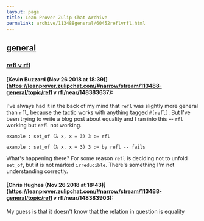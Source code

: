 ```yaml
---
layout: page
title: Lean Prover Zulip Chat Archive 
permalink: archive/113488general/60452reflvrfl.html
---
```


## [general](index.html)
### [refl v rfl](60452reflvrfl.html)

#### [Kevin Buzzard (Nov 26 2018 at 18:39)](https://leanprover.zulipchat.com/#narrow/stream/113488-general/topic/refl v rfl/near/148383637):
I've always had it in the back of my mind that `refl` was slightly more general than `rfl`, because the tactic works with anything tagged `@[refl]`. But I've been trying to write a blog post about equality and I ran into this -- `rfl` working but `refl` not working.

```lean
example : set_of (λ x, x = 3) 3 := rfl

example : set_of (λ x, x = 3) 3 := by refl -- fails
```

What's happening there? For some reason `refl` is deciding not to unfold `set_of`, but it is not marked `irreducible`. There's something I'm not understanding correctly.

#### [Chris Hughes (Nov 26 2018 at 18:43)](https://leanprover.zulipchat.com/#narrow/stream/113488-general/topic/refl v rfl/near/148383903):
My guess is that it doesn't know that the relation in question is equality


